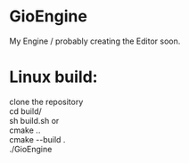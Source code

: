 # GioEngine
My Engine / probably creating the Editor soon.  

# Linux build:
clone the repository  
cd build/  
sh build.sh or  
cmake ..  
cmake --build .  
./GioEngine  
